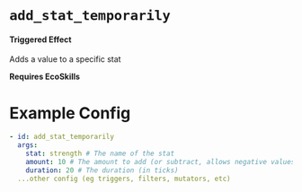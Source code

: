 # `add_stat_temporarily`
#### Triggered Effect

Adds a value to a specific stat

**Requires EcoSkills**

# Example Config
```yaml
- id: add_stat_temporarily
  args:
    stat: strength # The name of the stat
    amount: 10 # The amount to add (or subtract, allows negative values)
    duration: 20 # The duration (in ticks)
  ...other config (eg triggers, filters, mutators, etc)
```
